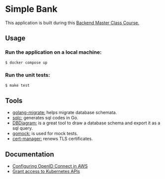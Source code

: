 # Simple Bank
This application is built during this [Backend Master Class Course.](https://www.udemy.com/course/backend-master-class-golang-postgresql-kubernetes/)

## Usage
### Run the application on a local machine:
```bash
$ docker compose up
```

### Run the unit tests:
```bash
$ make test
```

## Tools
- [golang-migrate:](https://github.com/golang-migrate/migrate) helps migrate database schemata.
- [sqlc:](https://sqlc.dev/) generates sql codes in Go.
- [DBDiagram:](https://www.dbdiagram.io/d/Simple-bank-66221b7303593b6b6167e52a) is a great tool to draw a database schema and export it as a sql query.
- [gomock:](https://github.com/golang/mock?tab=readme-ov-file) is used for mock tests.
- [cert-manager:](https://cert-manager.io/) renews TLS certificates.

## Documentation
* [Configuring OpenID Connect in AWS](https://docs.github.com/en/actions/deployment/security-hardening-your-deployments/configuring-openid-connect-in-amazon-web-services)
* [Grant access to Kubernetes APIs](https://docs.aws.amazon.com/eks/latest/userguide/grant-k8s-access.html)
